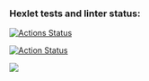 ### Hexlet tests and linter status:
[![Actions Status](https://github.com/Rekunch/php-project-lvl2/workflows/hexlet-check/badge.svg)](https://github.com/Rekunch/php-project-lvl2/actions)

[![Action Status](https://github.com/Rekunch/php-project-lvl2/workflows/github-actions-demo.yml/badge.svg)](https://github.com/Rekunch/php-project-lvl2/actions/workflows/github-actions-demo.yml)

<a href="https://asciinema.org/a/501584" target="_blank"><img src="https://asciinema.org/a/501584.svg" /></a>

